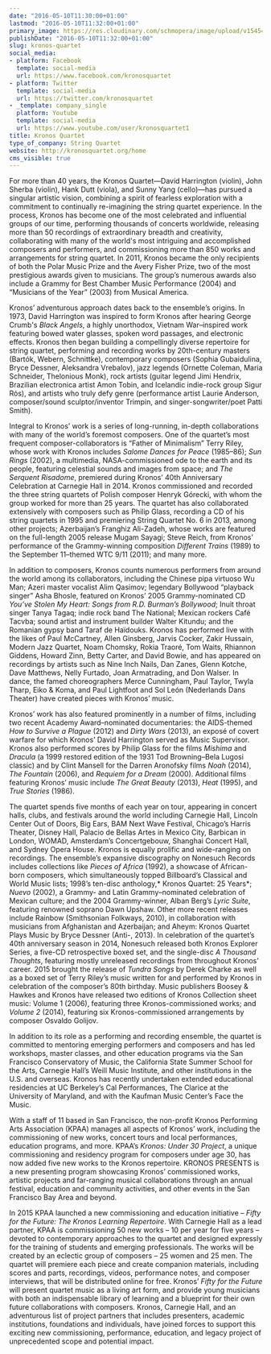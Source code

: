 ```yaml
---
date: "2016-05-10T11:30:00+01:00"
lastmod: "2016-05-10T11:32:00+01:00"
primary_image: https://res.cloudinary.com/schmopera/image/upload/v1545409169/media/webhook-uploads/1462875929722/2016-05-10---Kronos-Quartet.jpg.jpg
publishDate: "2016-05-10T11:32:00+01:00"
slug: kronos-quartet
social_media:
- platform: Facebook
  template: social-media
  url: https://www.facebook.com/kronosquartet
- platform: Twitter
  template: social-media
  url: https://twitter.com/kronosquartet
- _template: company_single
  platform: Youtube
  template: social-media
  url: https://www.youtube.com/user/kronosquartet1
title: Kronos Quartet
type_of_company: String Quartet
website: http://kronosquartet.org/home
cms_visible: true
---
```


For more than 40 years, the Kronos Quartet—David Harrington (violin), John Sherba (violin), Hank Dutt (viola), and Sunny Yang (cello)—has pursued a singular artistic vision, combining a spirit of fearless exploration with a commitment to continually re-imagining the string quartet experience. In the process, Kronos has become one of the most celebrated and influential groups of our time, performing thousands of concerts worldwide, releasing more than 50 recordings of extraordinary breadth and creativity, collaborating with many of the world's most intriguing and accomplished composers and performers, and commissioning more than 850 works and arrangements for string quartet. In 2011, Kronos became the only recipients of both the Polar Music Prize and the Avery Fisher Prize, two of the most prestigious awards given to musicians. The group’s numerous awards also include a Grammy for Best Chamber Music Performance (2004) and “Musicians of the Year” (2003) from Musical America. 

Kronos’ adventurous approach dates back to the ensemble’s origins. In 1973, David Harrington was inspired to form Kronos after hearing George Crumb's *Black Angels*, a highly unorthodox, Vietnam War–inspired work featuring bowed water glasses, spoken word passages, and electronic effects. Kronos then began building a compellingly diverse repertoire for string quartet, performing and recording works by 20th-century masters (Bartók, Webern, Schnittke), contemporary composers (Sophia Gubaidulina, Bryce Dessner, Aleksandra Vrebalov), jazz legends (Ornette Coleman, Maria Schneider, Thelonious Monk), rock artists (guitar legend Jimi Hendrix, Brazilian electronica artist Amon Tobin, and Icelandic indie-rock group Sigur Rós), and artists who truly defy genre (performance artist Laurie Anderson, composer/sound sculptor/inventor Trimpin, and singer-songwriter/poet Patti Smith). 

Integral to Kronos’ work is a series of long-running, in-depth collaborations with many of the world’s foremost composers. One of the quartet’s most frequent composer-collaborators is “Father of Minimalism” Terry Riley, whose work with Kronos includes *Salome Dances for Peace* (1985–86); *Sun Rings* (2002), a multimedia, NASA-commissioned ode to the earth and its people, featuring celestial sounds and images from space; and *The Serquent Risadome*, premiered during Kronos’ 40th Anniversary Celebration at Carnegie Hall in 2014. Kronos commissioned and recorded the three string quartets of Polish composer Henryk Górecki, with whom the group worked for more than 25 years. The quartet has also collaborated extensively with composers such as Philip Glass, recording a CD of his string quartets in 1995 and premiering String Quartet No. 6 in 2013, among other projects; Azerbaijan’s Franghiz Ali-Zadeh, whose works are featured on the full-length 2005 release Mugam Sayagi; Steve Reich, from Kronos’ performance of the Grammy-winning composition *Different Trains* (1989) to the September 11–themed WTC 9/11 (2011); and many more. 

In addition to composers, Kronos counts numerous performers from around the world among its collaborators, including the Chinese pipa virtuoso Wu Man; Azeri master vocalist Alim Qasimov; legendary Bollywood “playback singer” Asha Bhosle, featured on Kronos’ 2005 Grammy-nominated CD *You’ve Stolen My Heart: Songs from R.D. Burman’s Bollywood*; Inuit throat singer Tanya Tagaq; indie rock band The National; Mexican rockers Café Tacvba; sound artist and instrument builder Walter Kitundu; and the Romanian gypsy band Taraf de Haïdouks. Kronos has performed live with the likes of Paul McCartney, Allen Ginsberg, Jarvis Cocker, Zakir Hussain, Modern Jazz Quartet, Noam Chomsky, Rokia Traoré, Tom Waits, Rhiannon Giddens, Howard Zinn, Betty Carter, and David Bowie, and has appeared on recordings by artists such as Nine Inch Nails, Dan Zanes, Glenn Kotche, Dave Matthews, Nelly Furtado, Joan Armatrading, and Don Walser. In dance, the famed choreographers Merce Cunningham, Paul Taylor, Twyla Tharp, Eiko & Koma, and Paul Lightfoot and Sol León (Nederlands Dans Theater) have created pieces with Kronos’ music. 

Kronos’ work has also featured prominently in a number of films, including two recent Academy Award–nominated documentaries: the AIDS-themed *How to Survive a Plague* (2012) and *Dirty Wars* (2013), an exposé of covert warfare for which Kronos’ David Harrington served as Music Supervisor. Kronos also performed scores by Philip Glass for the films *Mishima* and *Dracula* (a 1999 restored edition of the 1931 Tod Browning–Bela Lugosi classic) and by Clint Mansell for the Darren Aronofsky films *Noah* (2014), *The Fountain* (2006), and *Requiem for a Dream* (2000). Additional films featuring Kronos’ music include *The Great Beauty* (2013), *Heat* (1995), and *True Stories* (1986). 

The quartet spends five months of each year on tour, appearing in concert halls, clubs, and festivals around the world including Carnegie Hall, Lincoln Center Out of Doors, Big Ears, BAM Next Wave Festival, Chicago’s Harris Theater, Disney Hall, Palacio de Bellas Artes in Mexico City, Barbican in London, WOMAD, Amsterdam’s Concertgebouw, Shanghai Concert Hall, and Sydney Opera House. Kronos is equally prolific and wide-ranging on recordings. The ensemble’s expansive discography on Nonesuch Records includes collections like *Pieces of Africa* (1992), a showcase of African-born composers, which simultaneously topped Billboard’s Classical and World Music lists; 1998’s ten-disc anthology,* Kronos Quartet: 25 Years*; *Nuevo* (2002), a Grammy- and Latin Grammy–nominated celebration of Mexican culture; and the 2004 Grammy-winner, Alban Berg’s *Lyric Suite*, featuring renowned soprano Dawn Upshaw. Other more recent releases include Rainbow (Smithsonian Folkways, 2010), in collaboration with musicians from Afghanistan and Azerbaijan; and Aheym: Kronos Quartet Plays Music by Bryce Dessner (Anti-, 2013). In celebration of the quartet’s 40th anniversary season in 2014, Nonesuch released both Kronos Explorer Series, a five-CD retrospective boxed set, and the single-disc *A Thousand Thoughts*, featuring mostly unreleased recordings from throughout Kronos’ career. 2015 brought the release of *Tundra Songs* by Derek Charke as well as a boxed set of Terry Riley’s music written for and performed by Kronos in celebration of the composer’s 80th birthday. Music publishers Boosey & Hawkes and Kronos have released two editions of Kronos Collection sheet music: Volume 1 (2006), featuring three Kronos-commissioned works; and *Volume 2* (2014), featuring six Kronos-commissioned arrangements by composer Osvaldo Golijov. 

In addition to its role as a performing and recording ensemble, the quartet is committed to mentoring emerging performers and composers and has led workshops, master classes, and other education programs via the San Francisco Conservatory of Music, the California State Summer School for the Arts, Carnegie Hall’s Weill Music Institute, and other institutions in the U.S. and overseas. Kronos has recently undertaken extended educational residencies at UC Berkeley’s Cal Performances, The Clarice at the University of Maryland, and with the Kaufman Music Center’s Face the Music. 

With a staff of 11 based in San Francisco, the non-profit Kronos Performing Arts Association (KPAA) manages all aspects of Kronos’ work, including the commissioning of new works, concert tours and local performances, education programs, and more. KPAA’s *Kronos: Under 30 Project*, a unique commissioning and residency program for composers under age 30, has now added five new works to the Kronos repertoire. KRONOS PRESENTS is a new presenting program showcasing Kronos’ commissioned works, artistic projects and far-ranging musical collaborations through an annual festival, education and community activities, and other events in the San Francisco Bay Area and beyond. 

In 2015 KPAA launched a new commissioning and education initiative – *Fifty for the Future: The Kronos Learning Repertoire*. With Carnegie Hall as a lead partner, KPAA is commissioning 50 new works – 10 per year for five years – devoted to contemporary approaches to the quartet and designed expressly for the training of students and emerging professionals. The works will be created by an eclectic group of composers – 25 women and 25 men. The quartet will premiere each piece and create companion materials, including scores and parts, recordings, videos, performance notes, and composer interviews, that will be distributed online for free. Kronos’ *Fifty for the Future* will present quartet music as a living art form, and provide young musicians with both an indispensable library of learning and a blueprint for their own future collaborations with composers. Kronos, Carnegie Hall, and an adventurous list of project partners that includes presenters, academic institutions, foundations and individuals, have joined forces to support this exciting new commissioning, performance, education, and legacy project of unprecedented scope and potential impact.
